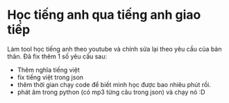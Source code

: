 # Học tiếng anh qua tiếng anh giao tiếp
Làm tool học tiếng anh theo youtube và chỉnh sửa lại theo yêu cầu của bản thân.
Đã fix thêm 1 số yêu cầu sau:
- Thêm nghĩa tiếng việt
- fix tiếng việt trong json
- thêm thời gian chạy code để biết mình học được bao nhiêu phút rồi.
- phát âm trong python (có mp3 từng câu trong json) và chạy nó :D
